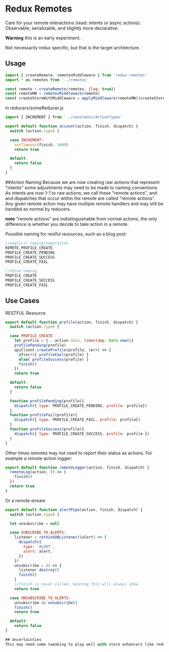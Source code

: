 # Redux Remotes
Care for your remote interactions (read: intents or async actions). Observable, serializable, and slightly more declarative.  

**Warning** this is an early experiment.  

Not necessarily redux specific, but that is the target architecture.

## Usage
```js
import { createRemote, remotesMiddleware } from 'redux-remotes'
import * as remotes from '../remotes'

const remote = createRemote(remotes, {log: true})
const remoteMW = remotesMiddleware(remote)
const createStoreWithMiddleware = applyMiddleware(remoteMW)(createStore)
```
in reducers/someReducer.js
```js
import { INCREMENT } from '../constants/ActionTypes'

export default function account(action, finish, dispatch) {
  switch (action.type) {

  case INCREMENT:
    setTimeout(finish, 1000)
    return true

  default:
    return false
  }
}
```

##Action Naming
Because we are now creating raw actions that represent "intents" some adjustments may need to be made to naming conventions. As intents are now 1-1 to raw actions, we call these "remote actions", and and dispatches that occur within the remote are called "remote actions". Any given remote action may have multiple remote handlers and may still be handled as normal by reducers.

**note** "remote actions" are indistinguishable from normal actions, the only difference is whether you decide to take action in a remote.

Possible naming for restful resources, such as a blog post:
```js
//explicit naming/seperation
REMOTE_PROFILE_CREATE
PROFILE_CREATE_PENDING
PROFILE_CREATE_SUCCESS
PROFILE_CREATE_FAIL

//terse naming
PROFILE_CREATE
PROFILE_CREATE_SUCCESS
PROFILE_CREATE_FAIL
```

## Use Cases
RESTFUL Resource
```js
export default function profile(action, finish, dispatch) {
  switch (action.type) {

  case PROFILE_CREATE:
    let profile = {...action.data, timestamp: Date.now()}
    profilePending(profile)
    apiClient.createProfile(profile, (err) => {
      if(err){ profileFail(profile) }
      else{ profileSuccess(profile) }
      finish()
    })
    return true

  default:
    return false
  }

  function profilePending(profile){
    dispatch({ type: PROFILE_CREATE_PENDING, profile: profile})
  }
  function profileFail(profile){
    dispatch({ type: PROFILE_CREATE_FAIL, profile: profile})
  }
  function profileSuccess(profile){
    dispatch({ type: PROFILE_CREATE_SUCCESS, profile: profile })
  }
}
```

Other times remotes may not need to report their status as actions. For example a remote action logger:
```js
export default function remoteLogger(action, finish, dispatch) {
  remoteLog(action, () => {
    finish()
  })
  return true
}
```

Or a remote stream
```js
export default function alertPipe(action, finish, dispatch) {
  switch (action.type) {

  let unsubscribe = null

  case SUBSCRIBE_TO_ALERTS:
    listener = rethinkDBListener((alert) => {
      dispatch({
        type: 'ALERT',
        alert: alert,
      })
    })
    unsubscribe = () => {
      listener.destroy()
      finish()
    }
    //finish is never called, meaning this will always show
    return true

  case UNSUBSCRIBE_TO_ALERTS:
    unsubscribe && unsubscribe()
    finish()
    return true

  default:
    return false
}

## Uncertainties
This may need some tweaking to play well with store enhancers like redux-devtools. Further testing and experimentation is needed. Also flowing intents and actions through the same dispatcher may be an anti-pattern, it is possible remotes should hang off of a separate dispatcher.
